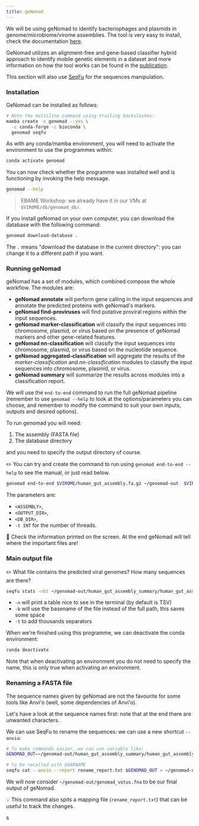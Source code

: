 ```yaml
---
title: geNomad
---
```


We will be using geNomad to identify bacteriophages and plasmids in genome/microbiome/virome assemblies. 
The tool is very easy to install, check the documentation [here](https://portal.nersc.gov/genomad/installation.html).

GeNomad utilizes an alignment-free and gene-based classifier hybrid approach to identify mobile genetic elements in a dataset and more information on how the tool works can be found in the [publication](https://www.nature.com/articles/s41587-023-01953-y).

This section will also use [SeqFu](https://telatin.github.io/seqfu2/) for the sequences manipulation.

### Installation

GeNomad can be installed as follows:

```bash
# Note the multiline command using trailing backslashes:
mamba create -n genomad --yes \
  -c conda-forge -c bioconda \
  genomad seqfu
```

As with any conda/mamba environment, you will need to activate the environment to use the programmes within: 

```bash
conda activate genomad
```

You can now check whether the programme was installed well and is functioning by invoking the help message.

```bash
genomad --help
```



> EBAME Workshop: we already have it in our VMs at `$VIROME/db/genomad_db/`.

If you install geNomad on your own computer, you can download the database with the following command:

```bash
genomad download-database .
```

The `.` means "download the database in the current directory": you can change it to a different path if you want.


### Running geNomad

geNomad has a set of modules, which combined compose the whole workflow. The modules are:

* **geNomad annotate** will perform gene calling in the input sequences and annotate the predicted proteins with geNomad's markers.
* **geNomad find-proviruses** will find putative proviral regions within the input sequences.
* **geNomad marker-classification** will classify the input sequences into chromosome, plasmid, or virus based on the presence of geNomad markers and other gene-related features. 
* **geNomad nn-classification** will classify the input sequences into chromosome, plasmid, or virus based on the nucleotide sequence.
* **geNomad aggregated-classification** will aggregate the results of the *marker-classification* and *nn-classification* modules to classify the input sequences into chromosome, plasmid, or virus. 
* **geNomad summary** will summarize the results across modules into a classification report.


We will use the `end-to-end` command to run the full geNomad pipeline
(remember to use `genomad --help` to look at the options/parameters you can choose,
and remember to modify the command to suit your own inputs, outputs and desired options).

To run genomad you will need:

1. The assembly (FASTA file)
2. The database directory

and you need to specify the output directory of course. 

:pencil2: You can try and create the command to run using `genomad end-to-end --help` to see the manual, or just read below.

```bash
genomad end-to-end $VIROME/human_gut_assembly.fa.gz ~/genomad-out  $VIROME/genomad_db/ -t 8
```

The parameters are:
* `<ASSEMBLY>`, 
* `<OUTPUT_DIR>`, 
* `<DB_DIR>`, 
* `-t INT` for the number of threads.


:eyes: Check the information printed on the screen. At the end geNomad will tell where the important files are!


### Main output file

:pencil2: What file contains the predicted viral genomes? How many sequences are there?


```bash
seqfu stats -nbt ~/genomad-out/human_gut_assembly_summary/human_gut_assembly_virus.fna
```

* `-n` will print a table nice to see in the terminal (by default is TSV)
* `-b` will use the basename of the file instead of the full path, this saves some space
* `-t` to add thousands separators



When we're finished using this programme, we can deactivate the conda environment:

```bash
conda deactivate
```

Note that when deactivating an environment you do not need to specify the name, this is only true when activating an environment.

### Renaming a FASTA file

The sequence names given by geNomad are not the favourite for some tools like Anvi'o (well, some dependencies of Anvi'o).

Let's have a look at the sequence names first: note that at the end there are unwanted characters.


We can use SeqFu to rename the sequences: we can use a new shortcut `--anvio`:

```bash
# To make commands easier, we can use variable like:
GENOMAD_OUT=~/genomad-out/human_gut_assembly_summary/human_gut_assembly_virus.fna 

# to be recalled with $VARNAME
seqfu cat --anvio --report rename_report.txt $GENOMAD_OUT > ~/genomad-out/genomad_votus.fna
```

We will now consider `~/genomad-out/genomad_votus.fna` to be our final output of geNomad.

:bulb: This command also spits a mapping file (`rename_report.txt`) that can be useful to track the changes.

s